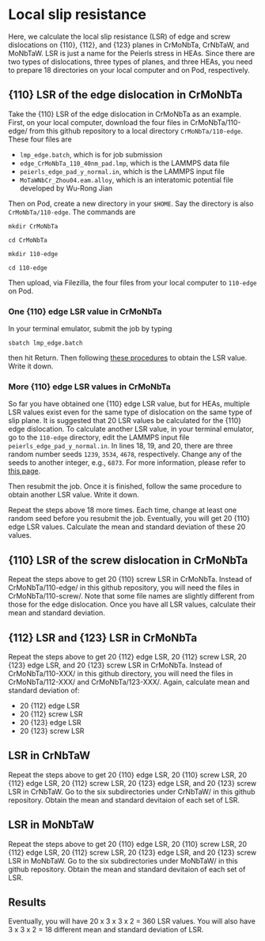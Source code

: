 # Local slip resistance

Here, we calculate the local slip resistance (LSR) of edge and screw dislocations on {110}, {112}, and {123} planes in CrMoNbTa, CrNbTaW, and MoNbTaW. LSR is just a name for the Peierls stress in HEAs. Since there are two types of dislocations, three types of planes, and three HEAs, you need to prepare 18 directories on your local computer and on Pod, respectively.

## {110} LSR of the edge dislocation in CrMoNbTa

Take the {110} LSR of the edge dislocation in CrMoNbTa as an example. First, on your local computer, download the four files in CrMoNbTa/110-edge/ from this github repository to a local directory `CrMoNbTa/110-edge`. These four files are

- `lmp_edge.batch`, which is for job submission
- `edge_CrMoNbTa_110_40nm_pad.lmp`, which is the LAMMPS data file
- `peierls_edge_pad_y_normal.in`, which is the LAMMPS input file
- `MoTaWNbCr_Zhou04.eam.alloy`, which is an interatomic potential file developed by Wu-Rong Jian

Then on Pod, create a new directory in your `$HOME`. Say the directory is also `CrMoNbTa/110-edge`. The commands are

`mkdir CrMoNbTa`

`cd CrMoNbTa`

`mkdir 110-edge`

`cd 110-edge`

Then upload, via Filezilla, the four files from your local computer to `110-edge` on Pod.

### One {110} edge LSR value in CrMoNbTa

In your terminal emulator, submit the job by typing

`sbatch lmp_edge.batch`

then hit Return. Then following [these procedures](https://github.com/shuozhixu/LAMMPSatUCSB#another-example-calculating-the-peierls-stress-in-a-bcc-metal) to obtain the LSR value. Write it down.


### More {110} edge LSR values in CrMoNbTa

So far you have obtained one {110} edge LSR value, but for HEAs, multiple LSR values exist even for the same type of dislocation on the same type of slip plane. It is suggested that 20 LSR values be calculated for the {110} edge dislocation. To calculate another LSR value, in your terminal emulator, go to the `110-edge` directory, edit the LAMMPS input file `peierls_edge_pad_y_normal.in`. In lines 18, 19, and 20, there are three random number seeds `1239`, `3534`, `4678`, respectively. Change any of the seeds to another integer, e.g., `6873`. For more information, please refer to [this page](https://lammps.sandia.gov/doc/set.html).

Then resubmit the job. Once it is finished, follow the same procedure to obtain another LSR value. Write it down.

Repeat the steps above 18 more times. Each time, change at least one random seed before you resubmit the job. Eventually, you will get 20 {110} edge LSR values. Calculate the mean and standard deviation of these 20 values.

## {110} LSR of the screw dislocation in CrMoNbTa

Repeat the steps above to get 20 {110} screw LSR in CrMoNbTa. Instead of CrMoNbTa/110-edge/ in this github repository, you will need the files in CrMoNbTa/110-screw/. Note that some file names are slightly different from those for the edge dislocation. Once you have all LSR values, calculate their mean and standard deviation.

## {112} LSR and {123} LSR in CrMoNbTa

Repeat the steps above to get 20 {112} edge LSR, 20 {112} screw LSR, 20 {123} edge LSR, and 20 {123} screw LSR in CrMoNbTa. Instead of CrMoNbTa/110-XXX/ in this github directory, you will need the files in CrMoNbTa/112-XXX/ and CrMoNbTa/123-XXX/. Again, calculate mean and standard deviation of:

- 20 {112} edge LSR
- 20 {112} screw LSR
- 20 {123} edge LSR
- 20 {123} screw LSR

## LSR in CrNbTaW

Repeat the steps above to get 20 {110} edge LSR, 20 {110} screw LSR, 20 {112} edge LSR, 20 {112} screw LSR, 20 {123} edge LSR, and 20 {123} screw LSR in CrNbTaW. Go to the six subdirectories under CrNbTaW/ in this github repository. Obtain the mean and standard devitaion of each set of LSR.

## LSR in MoNbTaW

Repeat the steps above to get 20 {110} edge LSR, 20 {110} screw LSR, 20 {112} edge LSR, 20 {112} screw LSR, 20 {123} edge LSR, and 20 {123} screw LSR in MoNbTaW. Go to the six subdirectories under MoNbTaW/ in this github repository. Obtain the mean and standard devitaion of each set of LSR.

## Results

Eventually, you will have 20 x 3 x 3 x 2 = 360 LSR values. You will also have 3 x 3 x 2 = 18 different mean and standard deviation of LSR.